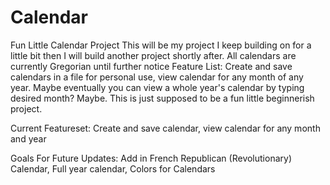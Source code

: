 # Calendar
Fun Little Calendar Project
This will be my project I keep building on for a little bit then I will build another project shortly after.
All calendars are currently Gregorian until further notice
Feature List: Create and save calendars in a file for personal use, view calendar for any month of any year. Maybe eventually you can view a whole year's calendar by typing desired month? Maybe.
This is just supposed to be a fun little beginnerish project.

Current Featureset: Create and save calendar, view calendar for any month and year

Goals For Future Updates: Add in French Republican (Revolutionary) Calendar, Full year calendar, Colors for Calendars

